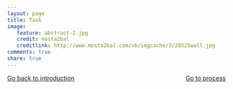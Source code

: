 ```yaml
---
layout: page 
title: Task 
image: 
   feature: abstract-2.jpg
   credit: mosta2bal
   creditlink: http://www.mosta2bal.com/vb/imgcache/3/28525wall.jpg
comments: true
share: true 
---
```






<div style="float: left"> 
<a href="{{ site.url }}/webquest/commerce/webquest-1/introduction-1/" class="btn">Go back to introduction</a>
</div>

<div style="float: right"> 
<a href="{{ site.url }}/webquest/commerce/webquest-1/process-1/" class="btn">Go to process</a>
</div>